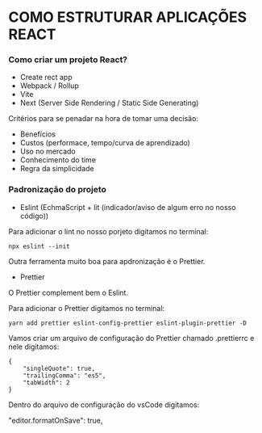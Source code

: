 # COMO ESTRUTURAR APLICAÇÕES REACT

### Como criar um projeto React?

- Create rect app
- Webpack / Rollup
- Vite
- Next (Server Side Rendering / Static Side Generating)

Critérios para se penadar na hora de tomar uma decisão:

- Benefícios
- Custos (performace, tempo/curva de aprendizado)
- Uso no mercado
- Conhecimento do time
- Regra da simplicidade

### Padronização do projeto

- Eslint (EchmaScript + lit (indicador/aviso de algum erro no nosso código))

Para adicionar o lint no nosso porjeto digitamos no terminal:

    npx eslint --init

Outra ferramenta muito boa para apdronização é o Prettier.

- Prettier

O Prettier complement bem o Eslint.

Para adicionar o Prettier digitamos no terminal:

    yarn add prettier eslint-config-prettier eslint-plugin-prettier -D

Vamos criar um arquivo de configuração do Prettier chamado .prettierrc e nele digitamos:

    {
        "singleQuote": true,
        "trailingComma": "es5",
        "tabWidth": 2
    }

Dentro do arquivo de configuração do vsCode digitamos:

"editor.formatOnSave": true,

